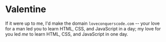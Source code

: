 # Valentine
If it were up to me, I'd make the domain `loveconquerscode.com` -- your love for a man led you to learn HTML, CSS, and JavaScript in a day; my love for you led _me_ to learn HTML, CSS, and JavaScript in one day. 
